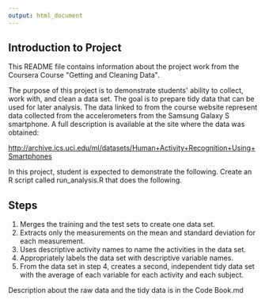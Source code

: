 ```yaml
---
output: html_document
---
```

## Introduction to Project
This README file contains information about the project work from the Coursera Course "Getting and Cleaning Data". 

The purpose of this project is to demonstrate students' ability to collect, work with, and clean a data set. The goal is to prepare tidy data that can be used for later analysis. The data linked to from the course website represent data collected from the accelerometers from the Samsung Galaxy S smartphone.  A full description is available at the site where the data was obtained: 

http://archive.ics.uci.edu/ml/datasets/Human+Activity+Recognition+Using+Smartphones 

In this project, student is expected to demonstrate the following. Create an R script called run_analysis.R that does the following. 

## Steps
1) Merges the training and the test sets to create one data set.
2) Extracts only the measurements on the mean and standard deviation for each measurement. 
3) Uses descriptive activity names to name the activities in the data set.
4) Appropriately labels the data set with descriptive variable names. 
5) From the data set in step 4, creates a second, independent tidy data set with the average of each variable for each activity and each subject.

Description about the raw data and the tidy data is in the Code Book.md